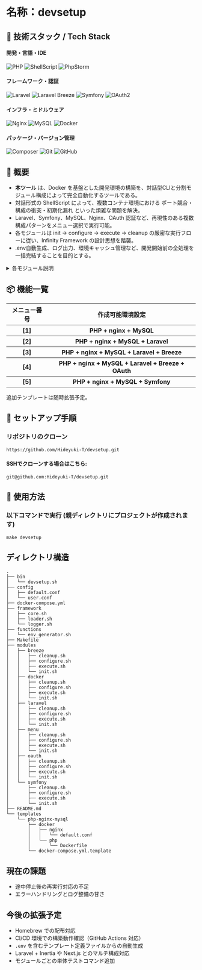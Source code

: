 # 名称：devsetup

## 🧰 技術スタック / Tech Stack
#### 開発・言語・IDE
![PHP](https://img.shields.io/badge/PHP-777BB4?style=flat&logo=php&logoColor=white)
![ShellScript](https://img.shields.io/badge/ShellScript-0891b2?style=flat&logo=gnubash&logoColor=white)
![PhpStorm](https://img.shields.io/badge/PhpStorm-143?style=flat&logo=phpstorm&logoColor=white)

#### フレームワーク・認証
![Laravel](https://img.shields.io/badge/Laravel-ff2d20?style=flat&logo=laravel&logoColor=white)
![Laravel Breeze](https://img.shields.io/badge/Laravel_Breeze-ff2d20?style=flat&logo=laravel&logoColor=white)
![Symfony](https://img.shields.io/badge/Symfony-000000?style=flat&logo=symfony&logoColor=white)
![OAuth2](https://img.shields.io/badge/OAuth2-0076CE?style=flat&logo=openid&logoColor=white)

#### インフラ・ミドルウェア
![Nginx](https://img.shields.io/badge/Nginx-009639?style=flat&logo=nginx&logoColor=white)
![MySQL](https://img.shields.io/badge/MySQL-4479A1?style=flat&logo=mysql&logoColor=white)
![Docker](https://img.shields.io/badge/Docker-2496ED?style=flat&logo=docker&logoColor=white)

#### パッケージ・バージョン管理
![Composer](https://img.shields.io/badge/Composer-885630?style=flat&logo=composer&logoColor=white)
![Git](https://img.shields.io/badge/Git-F05032?style=flat&logo=git&logoColor=white)
![GitHub](https://img.shields.io/badge/GitHub-181717?style=flat&logo=github&logoColor=white)



## 🧭 概要
- **本ツール** は、Docker を基盤とした開発環境の構築を、対話型CLIと分割モジュール構成によって完全自動化するツールである。
- 対話形式の ShellScript によって、複数コンテナ環境における ポート競合・構成の衝突・初期化漏れ といった煩雑な問題を解決。
- Laravel、Symfony、MySQL、Nginx、OAuth 認証など、再現性のある複数構成パターンをメニュー選択で実行可能。
- 各モジュールは init → configure → execute → cleanup の厳密な実行フローに従い、Infinity Framework の設計思想を踏襲。
- .env自動生成、ログ出力、環境キャッシュ管理など、開発開始前の全処理を一括完結することを目的とする。

<details>
<summary>各モジュール説明</summary>

<table>
<tr>
<th>モジュール</th>
<th>"menu"</th>
<th>"laravel"</th>
<th>"Symfony"</th>
<th>"docker"</th>
<th>"breeze"</th>
<th>"oauth"</th>
</tr>
<tr>
<th>【init.sh】</th>
<th>ディレクトリ作成・モジュールを有効化＆並び替え・有効構成をログ出力</th>
<th>Laravel を Docker コンテナ内にインストールする</th>
<th>Dockerコンテナの再構築・PHP拡張の検証・Symfonyのインストール</th>
<th>Docker の設定ファイルをプロジェクトにコピーする</th>
<th>特に処理なし</th>
<th>特に処理なし</th>
</tr>
<tr>
<th>【configure.sh】</th>
<th>ファイルなし</th>
<th>特に処理なし</th>
<th>.env ファイルにおける DATABASE_URL の設定値を、環境変数から動的に再構築し、MySQL接続に対応した正しい形式へ置換</th>
<th>ポート番号を聞いて .env と docker-compose.yml を生成</th>
<th>特に処理なし</th>
<th>Laravel に Google OAuth 認証をフル自動で設定</th>
</tr>
<tr>
<th>【execute.sh】</th>
<th>ファイルなし</th>
<th>Laravel の初期化を Docker コンテナ内で実行する</th>
<th>Symfonyが環境変数をキャッシュする .env.local.php を削除・再生成し、アプリケーション設定を反映させた上でキャッシュを完全に初期化する</th>
<th>Docker コンテナを一度止めてから、改めてビルドして起動</th>
<th>Laravel Breeze をコンテナ内でインストール＆ビルドし、ログインUIを使える状態にまで一括セットアップ</th>
<th>OAuth（Googleログイン）を使うために、Socialite をインストールし、Laravel を再起動＆キャッシュクリア</th>
</tr>
<tr>
<th>【cleanup.sh】</th>
<th>特に処理なし</th>
<th>特に処理なし</th>
<th>構成完了後に、.env ファイルに正しく DATABASE_URL が記されているかを目視確認できるように出力</th>
<th>特に処理なし</th>
<th>特に処理なし</th>
<th>特に処理なし</th>
</tr>
</table>

</details>

## 📦 機能一覧
<table>
<tr>
<th>メニュー番号</th><th>作成可能環境設定</th>
</tr>
<tr>
<th>[1]</th><th>PHP + nginx + MySQL</th>
</tr>
<tr>
<th>[2]</th><th>PHP + nginx + MySQL + Laravel</th>
</tr>
<tr>
<th>[3]</th><th>PHP + nginx + MySQL + Laravel + Breeze</th>
</tr>
<tr>
<th>[4]</th><th>PHP + nginx + MySQL + Laravel + Breeze + OAuth</th>
</tr>
<tr>
<th>[5]</th><th>PHP + nginx + MySQL + Symfony</th>
</tr>
</table>

追加テンプレートは随時拡張予定。

## 🚀 セットアップ手順
### リポジトリのクローン
```
https://github.com/Hideyuki-T/devsetup.git
```
#### SSHでクローンする場合はこちら:
```
git@github.com:Hideyuki-T/devsetup.git
```

## 🧪 使用方法
### 以下コマンドで実行 (親ディレクトリにプロジェクトが作成されます)
```
make devsetup
```


## ディレクトリ構造
```
.
├── bin
│   └── devsetup.sh
├── config
│   ├── default.conf
│   └── user.conf
├── docker-compose.yml
├── framework
│   ├── core.sh
│   ├── loader.sh
│   └── logger.sh
├── functions
│   └── env_generator.sh
├── Makefile
├── modules
│   ├── breeze
│   │   ├── cleanup.sh
│   │   ├── configure.sh
│   │   ├── execute.sh
│   │   └── init.sh
│   ├── docker
│   │   ├── cleanup.sh
│   │   ├── configure.sh
│   │   ├── execute.sh
│   │   └── init.sh
│   ├── laravel
│   │   ├── cleanup.sh
│   │   ├── configure.sh
│   │   ├── execute.sh
│   │   └── init.sh
│   ├── menu
│   │   ├── cleanup.sh
│   │   ├── configure.sh
│   │   ├── execute.sh
│   │   └── init.sh
│   ├── oauth
│   │   ├── cleanup.sh
│   │   ├── configure.sh
│   │   ├── execute.sh
│   │   └── init.sh
│   └── symfony
│       ├── cleanup.sh
│       ├── configure.sh
│       ├── execute.sh
│       └── init.sh
├── README.md
└── templates
    └── php-nginx-mysql
        ├── docker
        │   ├── nginx
        │   │   └── default.conf
        │   └── php
        │       └── Dockerfile
        └── docker-compose.yml.template
```


## 現在の課題

- 途中停止後の再実行対応の不足
- エラーハンドリングとログ整備の甘さ

## 今後の拡張予定

- Homebrew での配布対応
- CI/CD 環境での構築動作確認（GitHub Actions 対応）
- `.env` を含むテンプレート定義ファイルからの自動生成
- Laravel + Inertia や Next.js とのマルチ構成対応
- モジュールごとの単体テストコマンド追加